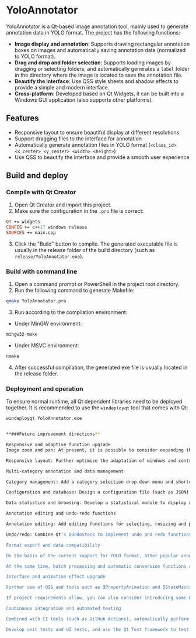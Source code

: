 # YoloAnnotator

YoloAnnotator is a Qt-based image annotation tool, mainly used to generate annotation data in YOLO format.
The project has the following functions:
- **Image display and annotation**: Supports drawing rectangular annotation boxes on images and automatically saving annotation data (normalized to YOLO format).
- **Drag and drop and folder selection**: Supports loading images by dragging or selecting folders, and automatically generates a `label` folder in the directory where the image is located to save the annotation file.
- **Beautify the interface**: Use QSS style sheets and shadow effects to provide a simple and modern interface.
- **Cross-platform**: Developed based on Qt Widgets, it can be built into a Windows GUI application (also supports other platforms).

## Features

- Responsive layout to ensure beautiful display at different resolutions
- Support dragging files to the interface for annotation
- Automatically generate annotation files in YOLO format (`<class_id> <x_center> <y_center> <width> <height>`)
- Use QSS to beautify the interface and provide a smooth user experience

## Build and deploy

### Compile with Qt Creator

1. Open Qt Creator and import this project.
2. Make sure the configuration in the `.pro` file is correct:
```pro
QT += widgets
CONFIG += c++17 windows release
SOURCES += main.cpp
```
3. Click the "Build" button to compile. The generated executable file is usually in the release folder of the build directory (such as `release/YoloAnnotator.exe`).

### Build with command line

1. Open a command prompt or PowerShell in the project root directory.
2. Run the following command to generate Makefile:
```bash
qmake YoloAnnotator.pro
```
3. Run according to the compilation environment:
- Under MinGW environment:
```bash
mingw32-make
```
- Under MSVC environment:
```bash
nmake
```
4. After successful compilation, the generated exe file is usually located in the release folder.

### Deployment and operation

To ensure normal runtime, all Qt dependent libraries need to be deployed together. It is recommended to use the `windeployqt` tool that comes with Qt:
```bash
windeployqt YoloAnnotator.exe


**###Future improvement directions**

Responsive and adaptive function upgrade
Image zoom and pan: At present, it is possible to consider expanding the image editing area and using QGraphicsView to implement more interactive operations, such as fine zooming, rotation, and panning, so that users can more easily view details and the entire image when annotating.

Responsive layout: Further optimize the adaptation of windows and controls, especially the display effect and operation experience under high resolution and touch devices (such as tablets).

Multi-category annotation and data management

Category management: Add a category selection drop-down menu and shortcut keys to support simultaneous annotation of different categories, and reflect category information in the annotation results in real time.

Configuration and database: Design a configuration file (such as JSON) or use SQLite database to manage configuration information such as categories, colors, shortcut keys, etc., to facilitate user customization and expansion.

Data statistics and browsing: Develop a statistical module to display and statistically analyze the number of annotations, category distribution, annotation quality, etc., to provide a reference for subsequent data cleaning and model training.

Annotation editing and undo-redo functions

Annotation editing: Add editing functions for selecting, resizing and positioning the drawn annotation box. QGraphicsItem can be used to drag, zoom and interact with the annotation box.

Undo/redo: Combine Qt's QUndoStack to implement undo and redo functions, so that users can quickly restore the previous state when they make mistakes, improving annotation efficiency.

Format export and data compatibility

On the basis of the current support for YOLO format, other popular annotation formats can be added, such as Pascal VOC (XML) or COCO (JSON), which can meet the needs of different deep learning platforms.

At the same time, batch processing and automatic conversion functions are supported, which can organize a batch of annotation files into a data set according to the specified format for subsequent use.

Interface and animation effect upgrade

Further use of QSS and tools such as QPropertyAnimation and QStateMachine to enhance interface animation effects, such as button hover animation, operation feedback animation, etc., to make the user experience smoother and more modern.

If project requirements allow, you can also consider introducing some Qt Quick/QML components to achieve more complex and dynamic interface effects and interaction logic.

Continuous integration and automated testing

Combined with CI tools (such as GitHub Actions), automatically perform compilation, unit testing, and packaging to ensure that each submission is automatically checked to reduce problems in the released version.

Develop unit tests and UI tests, and use the Qt Test framework to test the main functions to ensure that the improved version is more stable and efficient.

